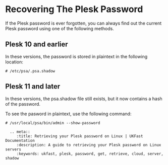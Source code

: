 # Recovering The Plesk Password

If the Plesk password is ever forgotten, you can always find out the current Plesk password using one of the following methods.

## Plesk 10 and earlier

In these versions, the password is stored in plaintext in the following location:

``#
  /etc/psa/.psa.shadow
``

## Plesk 11 and later

In these versions, the psa.shadow file still exists, but it now contains a hash of the password.

To see the pasword in plaintext, use the following command:

``#
  /usr/local/psa/bin/admin --show-password
``

```eval_rst
  .. meta::
     :title: Retrieving your Plesk password on Linux | UKFast Documentation
     :description: A guide to retrieving your Plesk password on Linux servers
     :keywords: ukfast, plesk, password, get, retrieve, cloud, server, shadow
